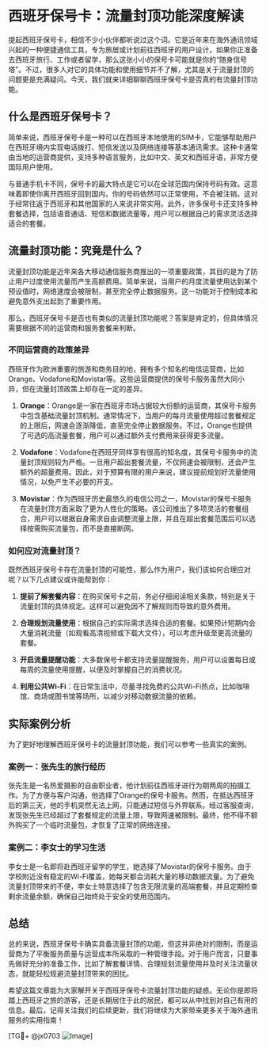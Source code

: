 # 西班牙保号卡：流量封顶功能深度解读

提起西班牙保号卡，相信不少小伙伴都听说过这个词。它是近年来在海外通讯领域兴起的一种便捷通信工具，专为旅居或计划前往西班牙的用户设计。如果你正准备去西班牙旅行、工作或者留学，那么这张小小的保号卡可能就是你的“随身信号塔”。不过，很多人对它的具体功能和使用细节并不了解，尤其是关于流量封顶的问题更是充满疑问。今天，我们就来详细聊聊西班牙保号卡是否真的有流量封顶功能。

## 什么是西班牙保号卡？

简单来说，西班牙保号卡是一种可以在西班牙本地使用的SIM卡，它能够帮助用户在西班牙境内实现电话拨打、短信发送以及网络连接等基本通讯需求。这种卡通常由当地的运营商提供，支持多种语言服务，比如中文、英文和西班牙语，非常方便国际用户使用。

与普通手机卡不同，保号卡的最大特点是它可以在全球范围内保持号码有效。这意味着即使你离开西班牙回到国内，你的号码依然可以正常使用，不会被注销。这对于经常往返于西班牙和其他国家的人来说非常实用。此外，许多保号卡还支持多种套餐选择，包括语音通话、短信和数据流量等，用户可以根据自己的需求灵活选择适合的套餐。

## 流量封顶功能：究竟是什么？

流量封顶功能是近年来各大移动通信服务商推出的一项重要政策，其目的是为了防止用户过度使用流量而产生高额费用。简单来说，当用户的月度流量使用达到某个预设值时，网络速度会被限制，甚至完全停止数据服务。这一功能对于控制成本和避免意外支出起到了重要作用。

那么，西班牙保号卡是否也有类似的流量封顶功能呢？答案是肯定的，但具体情况需要根据不同的运营商和服务套餐来判断。

### 不同运营商的政策差异

西班牙作为欧洲重要的旅游和商务目的地，拥有多个知名的电信运营商，比如Orange、Vodafone和Movistar等。这些运营商提供的保号卡服务虽然大同小异，但在流量封顶政策上却存在一定的差异。

1. **Orange**：Orange是一家在西班牙市场占据较大份额的运营商，其保号卡服务中包含基础流量封顶机制。通常情况下，当用户的每月流量使用超过套餐规定的上限后，网速会逐渐降低，直至完全停止数据服务。不过，Orange也提供了可选的高流量套餐，用户可以通过额外支付费用来获得更多流量。

2. **Vodafone**：Vodafone在西班牙同样享有很高的知名度，其保号卡服务中的流量封顶规则较为严格。一旦用户超出套餐流量，不仅网速会被限制，还会产生额外的超量费用。因此，对于预算有限的用户来说，建议提前规划好流量使用情况，以免产生不必要的开支。

3. **Movistar**：作为西班牙历史最悠久的电信公司之一，Movistar的保号卡服务在流量封顶方面采取了更为人性化的策略。该公司推出了多项灵活的套餐组合，用户可以根据自身需求自由调整流量上限，并且在超出套餐范围后可以选择按需购买流量包，而不是直接断网。

### 如何应对流量封顶？

既然西班牙保号卡存在流量封顶的可能性，那么作为用户，我们该如何合理应对呢？以下几点建议或许能帮到你：

1. **提前了解套餐内容**：在购买保号卡之前，务必仔细阅读相关条款，特别是关于流量封顶的具体规定。这样可以避免因不了解规则而导致的意外费用。

2. **合理规划流量使用**：根据自己的实际需求选择合适的套餐。如果预计短期内会大量消耗流量（如观看高清视频或下载大文件），可以考虑升级至更高流量的套餐。

3. **开启流量提醒功能**：大多数保号卡都支持流量提醒服务，用户可以设置每日或每周的流量使用提醒，以便及时掌握自己的消费状况。

4. **利用公共Wi-Fi**：在日常生活中，尽量寻找免费的公共Wi-Fi热点，比如咖啡馆、商场或图书馆等场所，以减少对移动数据流量的依赖。

## 实际案例分析

为了更好地理解西班牙保号卡的流量封顶功能，我们可以参考一些真实的案例。

### 案例一：张先生的旅行经历

张先生是一名热爱摄影的自由职业者，他计划前往西班牙进行为期两周的拍摄工作。为了方便与客户沟通，他选择了Orange的保号卡服务。然而，在抵达西班牙后的第三天，他的手机突然无法上网，只能通过短信与外界联系。经过客服查询，发现张先生已经超过了套餐规定的流量上限，导致网速被限制。最终，他不得不额外购买了一个临时流量包，才恢复了正常的网络连接。

### 案例二：李女士的学习生活

李女士是一名即将赴西班牙留学的学生，她选择了Movistar的保号卡服务。由于学校附近没有稳定的Wi-Fi覆盖，她每天都会消耗大量的移动数据流量。为了避免流量封顶带来的不便，李女士特意选择了包含无限流量的高端套餐，并且定期检查剩余流量余额，确保自己始终处于安全的使用范围内。

## 总结

总的来说，西班牙保号卡确实具备流量封顶的功能，但这并非绝对的限制，而是运营商为了平衡服务质量与运营成本所采取的一种管理手段。对于用户而言，只要事先做好充分的准备工作，比如了解套餐详情、合理规划流量使用并及时关注流量状态，就能轻松规避流量封顶带来的困扰。

希望这篇文章能为大家解开关于西班牙保号卡流量封顶功能的疑惑。无论你是即将踏上西班牙之旅的游客，还是长期居住于此的居民，都可以从中找到对自己有用的信息。最后，记得关注我们的后续更新，我们将继续为大家带来更多关于海外通讯服务的实用指南！

[TG💪+ @jx0703 ![Image](https://github.com/user-attachments/assets/dbca1d08-cadb-493c-b0ec-ad6f7a83f270)]